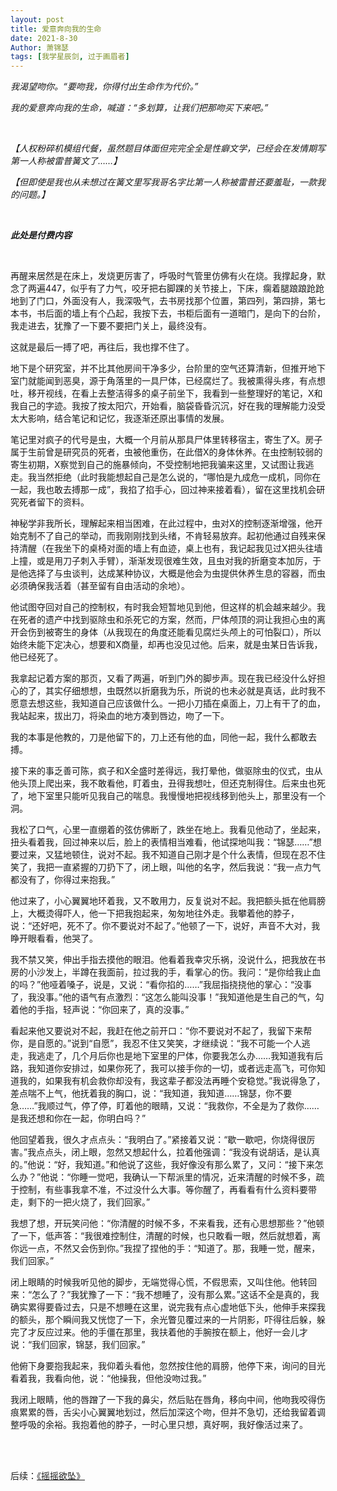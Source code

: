 ```yaml
---
layout: post
title: 爱意奔向我的生命
date: 2021-8-30
Author: 萧锦瑟
tags: [我学星辰剑, 过于画眉者]
---
```


*我渴望吻你。“要吻我，你得付出生命作为代价。”*
 
*我的爱意奔向我的生命，喊道：“多划算，让我们把那吻买下来吧。”*

<br>

*【人权粉碎机模组代餐，虽然题目体面但完完全全是性癖文学，已经会在发情期写第一人称被雷普簧文了……】*

*【但即使是我也从未想过在簧文里写我哥名字比第一人称被雷普还要羞耻，一款我的问题。】*

<br>

***此处是付费内容***

<br>

再醒来居然是在床上，发烧更厉害了，呼吸时气管里仿佛有火在烧。我撑起身，默念了两遍447，似乎有了力气，咬牙把右脚踝的关节接上，下床，瘸着腿踉踉跄跄地到了门口，外面没有人，我深吸气，去书房找那个位置，第四列，第四排，第七本书，书后面的墙上有个凸起，我按下去，书柜后面有一道暗门，是向下的台阶，我走进去，犹豫了一下要不要把门关上，最终没有。

这就是最后一搏了吧，再往后，我也撑不住了。

地下是个研究室，并不比其他房间干净多少，台阶里的空气还算清新，但推开地下室门就能闻到恶臭，源于角落里的一具尸体，已经腐烂了。我被熏得头疼，有点想吐，移开视线，在看上去整洁得多的桌子前坐下，我看到一些整理好的笔记，X和我自己的字迹。我按了按太阳穴，开始看，脑袋昏昏沉沉，好在我的理解能力没受太大影响，结合笔记和记忆，我逐渐还原出事情的发展。

笔记里对疯子的代号是虫，大概一个月前从那具尸体里转移宿主，寄生了X。房子属于生前曾是研究员的死者，虫被他重伤，在此借X的身体休养。在虫控制较弱的寄生初期，X察觉到自己的施暴倾向，不受控制地把我骗来这里，又试图让我逃走。我当然拒绝（此时我能想起自己是怎么说的，“哪怕是九成危一成机，同你在一起，我也敢去搏那一成”，我掐了掐手心，回过神来接着看），留在这里找机会研究死者留下的资料。

神秘学非我所长，理解起来相当困难，在此过程中，虫对X的控制逐渐增强，他开始克制不了自己的举动，而我刚刚找到头绪，不肯轻易放弃。起初他通过自残来保持清醒（在我坐下的桌椅对面的墙上有血迹，桌上也有，我记起我见过X把头往墙上撞，或是用刀子刺入手臂），渐渐发现很难生效，且虫对我的折磨变本加厉，于是他选择了与虫谈判，达成某种协议，大概是他会为虫提供休养生息的容器，而虫必须确保我活着（甚至留有自由活动的余地）。

他试图夺回对自己的控制权，有时我会短暂地见到他，但这样的机会越来越少。我在死者的遗产中找到驱除虫和杀死它的方案，然而，尸体颅顶的洞让我担心虫的离开会伤到被寄生的身体（从我现在的角度还能看见腐烂头颅上的可怕裂口），所以始终未能下定决心，想要和X商量，却再也没见过他。后来，就是虫某日告诉我，他已经死了。

我拿起记着方案的那页，又看了两遍，听到门外的脚步声。现在我已经没什么好担心的了，其实仔细想想，虫既然以折磨我为乐，所说的也未必就是真话，此时我不愿意去想这些，我知道自己应该做什么。一把小刀插在桌面上，刀上有干了的血，我站起来，拔出刀，将染血的地方凑到唇边，吻了一下。

我的本事是他教的，刀是他留下的，刀上还有他的血，同他一起，我什么都敢去搏。

接下来的事乏善可陈，疯子和X全盛时差得远，我打晕他，做驱除虫的仪式，虫从他头顶上爬出来，我不敢看他，盯着虫，丑得我想吐，但还克制得住。后来虫也死了，地下室里只能听见我自己的喘息。我慢慢地把视线移到他头上，那里没有一个洞。

我松了口气，心里一直绷着的弦仿佛断了，跌坐在地上。我看见他动了，坐起来，扭头看着我，回过神来以后，脸上的表情相当难看，他试探地叫我：“锦瑟……”想要过来，又猛地顿住，说对不起。我不知道自己刚才是个什么表情，但现在忍不住笑了，我把一直紧握的刀扔下了，闭上眼，叫他的名字，然后我说：“我一点力气都没有了，你得过来抱我。”

他过来了，小心翼翼地环着我，又不敢用力，反复说对不起。我把额头抵在他肩膀上，大概烫得吓人，他一下把我抱起来，匆匆地往外走。我攀着他的脖子，说：“还好吧，死不了。你不要说对不起了。”他顿了一下，说好，声音不大对，我睁开眼看看，他哭了。

我不禁又笑，伸出手指去摸他的眼泪。他看着我幸灾乐祸，没说什么，把我放在书房的小沙发上，半蹲在我面前，拉过我的手，看掌心的伤。我问：“是你给我止血的吗？”他哑着嗓子，说是，又说：“看你掐的……”我屈指挠挠他的掌心：“没事了，我没事。”他的语气有点激烈：“这怎么能叫没事！”我知道他是生自己的气，勾着他的手指，轻声说：“你回来了，真的没事。”

看起来他又要说对不起，我赶在他之前开口：“你不要说对不起了，我留下来帮你，是自愿的。”说到“自愿”，我忍不住又笑笑，才继续说：“我不可能一个人逃走，我逃走了，几个月后你也是地下室里的尸体，你要我怎么办……我知道我有后路，我知道你安排过，如果你死了，我可以接手你的一切，或者远走高飞，可你知道我的，如果我有机会救你却没有，我这辈子都没法再睡个安稳觉。”我说得急了，差点喘不上气，他抚着我的胸口，说：“我知道，我知道……锦瑟，你不要急……”我顺过气，停了停，盯着他的眼睛，又说：“我救你，不全是为了救你……是我还想和你在一起，你明白吗？”

他回望着我，很久才点点头：“我明白了。”紧接着又说：“歇一歇吧，你烧得很厉害。”我点点头，闭上眼，忽然又想起什么，拉着他强调：“我没有说胡话，是认真的。”他说：“好，我知道。”和他说了这些，我好像没有那么累了，又问：“接下来怎么办？”他说：“你睡一觉吧，我确认一下帮派里的情况，近来清醒的时候不多，疏于控制，有些事我拿不准，不过没什么大事。等你醒了，再看看有什么资料要带走，剩下的一把火烧了，我们回家。”

我想了想，开玩笑问他：“你清醒的时候不多，不来看我，还有心思想那些？”他顿了一下，低声答：“我很难控制住，清醒的时候，也只敢看一眼，然后就想着，离你远一点，不然又会伤到你。”我捏了捏他的手：“知道了。那，我睡一觉，醒来，我们回家。”

闭上眼睛的时候我听见他的脚步，无端觉得心慌，不假思索，又叫住他。他转回来：“怎么了？”我犹豫了一下：“我不想睡了，没有那么累。”这话不全是真的，我确实累得要昏过去，只是不想睡在这里，说完我有点心虚地低下头，他伸手来探我的额头，那个瞬间我又恍惚了一下，余光瞥见覆过来的一片阴影，吓得往后躲，躲完了才反应过来。他的手僵在那里，我扶着他的手腕按在额上，他好一会儿才说：“我们回家，锦瑟，我们回家。”

他俯下身要抱我起来，我仰着头看他，忽然按住他的肩膀，他停下来，询问的目光看着我，我看向他，说：“他操我，但他没吻过我。”

我闭上眼睛，他的唇蹭了一下我的鼻尖，然后贴在唇角，移向中间，他吻我咬得伤痕累累的唇，舌尖小心翼翼地划过，然后加深这个吻，但并不急切，还给我留着调整呼吸的余裕。我抱着他的脖子，一时心里只想，真好啊，我好像活过来了。

<br>
<br>

后续：[《摇摇欲坠》](https://eglantine-shell.github.io/dreamboat/sword8/ "sowrd8")

<br>
<br>
